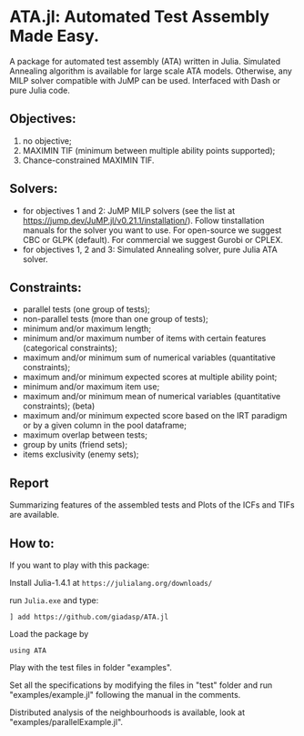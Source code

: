 # ATA.jl: Automated Test Assembly Made Easy.

A package for automated test assembly (ATA) written in Julia.
Simulated Annealing algorithm is available for large scale ATA models.
Otherwise, any MILP solver compatible with JuMP can be used.
Interfaced with Dash or pure Julia code.

## Objectives:
1. no objective;
2. MAXIMIN TIF (minimum between multiple ability points supported);
3. Chance-constrained MAXIMIN TIF.

## Solvers:
- for objectives 1 and 2: JuMP MILP solvers (see the list at https://jump.dev/JuMP.jl/v0.21.1/installation/). Follow tinstallation manuals for the solver you want to use. For open-source we suggest CBC or GLPK (default). For commercial we suggest Gurobi or CPLEX.
- for objectives 1, 2 and 3: Simulated Annealing solver, pure Julia ATA solver.

## Constraints:
- parallel tests (one group of tests);
- non-parallel tests (more than one group of tests);
- minimum and/or maximum length;
- minimum and/or maximum number of items with certain features (categorical constraints);
- maximum and/or minimum sum of numerical variables (quantitative constraints);
- maximum and/or minimum expected scores at multiple ability point;
- minimum and/or maximum item use;
- maximum and/or minimum mean of numerical variables (quantitative constraints); (beta)
- maximum and/or minimum expected score based on the IRT paradigm or by a given column in the pool dataframe;
- maximum overlap between tests;
- group by units (friend sets);
- items exclusivity (enemy sets);

## Report
Summarizing features of the assembled tests and Plots of the ICFs and TIFs are available.

## How to:

If you want to play with this package:

Install Julia-1.4.1 at `https://julialang.org/downloads/`

run `Julia.exe` and type:

```
] add https://github.com/giadasp/ATA.jl
```

Load the package by

```
using ATA
```

Play with the test files in folder "examples".

Set all the specifications by modifying the files in "test" folder and run "examples/example.jl" following the manual in the comments.

Distributed analysis of the neighbourhoods is available, look at "examples/parallelExample.jl".
